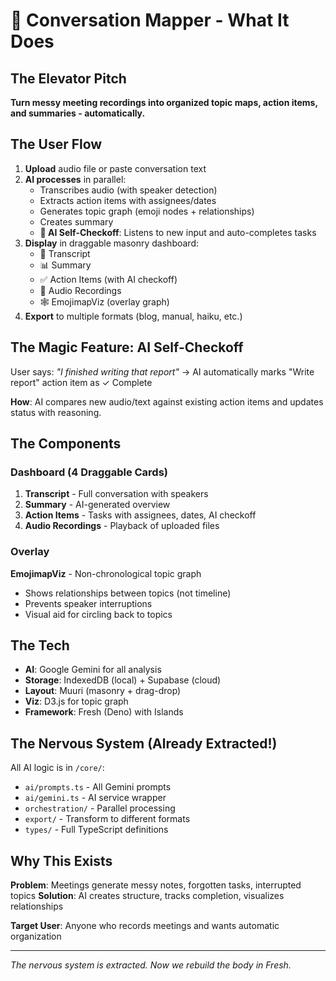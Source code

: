 # 🧠 Conversation Mapper - What It Does

## The Elevator Pitch
**Turn messy meeting recordings into organized topic maps, action items, and summaries - automatically.**

## The User Flow

1. **Upload** audio file or paste conversation text
2. **AI processes** in parallel:
   - Transcribes audio (with speaker detection)
   - Extracts action items with assignees/dates
   - Generates topic graph (emoji nodes + relationships)
   - Creates summary
   - **🌟 AI Self-Checkoff**: Listens to new input and auto-completes tasks
3. **Display** in draggable masonry dashboard:
   - 📝 Transcript
   - 📊 Summary
   - ✅ Action Items (with AI checkoff)
   - 🎤 Audio Recordings
   - 🕸️ EmojimapViz (overlay graph)
4. **Export** to multiple formats (blog, manual, haiku, etc.)

## The Magic Feature: AI Self-Checkoff

User says: *"I finished writing that report"*
→ AI automatically marks "Write report" action item as ✓ Complete

**How**: AI compares new audio/text against existing action items and updates status with reasoning.

## The Components

### Dashboard (4 Draggable Cards)
1. **Transcript** - Full conversation with speakers
2. **Summary** - AI-generated overview
3. **Action Items** - Tasks with assignees, dates, AI checkoff
4. **Audio Recordings** - Playback of uploaded files

### Overlay
**EmojimapViz** - Non-chronological topic graph
- Shows relationships between topics (not timeline)
- Prevents speaker interruptions
- Visual aid for circling back to topics

## The Tech

- **AI**: Google Gemini for all analysis
- **Storage**: IndexedDB (local) + Supabase (cloud)
- **Layout**: Muuri (masonry + drag-drop)
- **Viz**: D3.js for topic graph
- **Framework**: Fresh (Deno) with Islands

## The Nervous System (Already Extracted!)

All AI logic is in `/core/`:
- `ai/prompts.ts` - All Gemini prompts
- `ai/gemini.ts` - AI service wrapper
- `orchestration/` - Parallel processing
- `export/` - Transform to different formats
- `types/` - Full TypeScript definitions

## Why This Exists

**Problem**: Meetings generate messy notes, forgotten tasks, interrupted topics
**Solution**: AI creates structure, tracks completion, visualizes relationships

**Target User**: Anyone who records meetings and wants automatic organization

---

*The nervous system is extracted. Now we rebuild the body in Fresh.*
